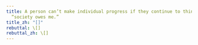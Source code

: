 ```yaml
---
title: A person can’t make individual progress if they continue to think,
  “society owes me.”
title_zh: "[]"
rebuttal: \[]
rebuttal_zh: \[]
---
```

